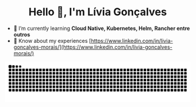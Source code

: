 <h1 align="center">Hello 👋, I'm Lívia Gonçalves</h1>


- 🌱 I’m currently learning **Cloud Native, Kubernetes, Helm, Rancher entre outros**
- 📄 Know about my experiences [https://www.linkedin.com/in/livia-goncalves-morais/](https://www.linkedin.com/in/livia-goncalves-morais/)

<div align="center"> 
   
 ![Snake animation](https://github.com/visaotec/visaotec/blob/output/github-contribution-grid-snake.svg) 
  
</div>

